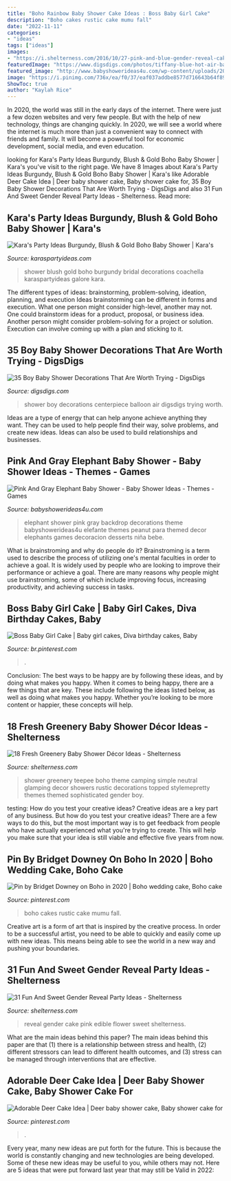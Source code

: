 ```yaml
---
title: "Boho Rainbow Baby Shower Cake Ideas : Boss Baby Girl Cake"
description: "Boho cakes rustic cake mumu fall"
date: "2022-11-11"
categories:
- "ideas"
tags: ["ideas"]
images:
- "https://i.shelterness.com/2016/10/27-pink-and-blue-gender-reveal-cake-with-an-edible-flower.jpg"
featuredImage: "https://www.digsdigs.com/photos/tiffany-blue-hot-air-balloon-centerpiece-for-a-boy-baby-shower.jpg"
featured_image: "http://www.babyshowerideas4u.com/wp-content/uploads/2018/04/Pink-And-Gray-Elephant-Baby-Shower-Desserts-900x666.jpg"
image: "https://i.pinimg.com/736x/ea/f0/37/eaf037addbe8577d716643b64f894171.jpg"
ShowToc: true
author: "Kaylah Rice"
---
```



In 2020, the world was still in the early days of the internet. There were just a few dozen websites and very few people. But with the help of new technology, things are changing quickly. In 2020, we will see a world where the internet is much more than just a convenient way to connect with friends and family. It will become a powerful tool for economic development, social media, and even education.

	

		
looking for Kara&#039;s Party Ideas Burgundy, Blush &amp; Gold Boho Baby Shower | Kara&#039;s you've visit to the right page. We have 8 Images about Kara&#039;s Party Ideas Burgundy, Blush &amp; Gold Boho Baby Shower | Kara&#039;s like Adorable Deer Cake Idea | Deer baby shower cake, Baby shower cake for, 35 Boy Baby Shower Decorations That Are Worth Trying - DigsDigs and also 31 Fun And Sweet Gender Reveal Party Ideas - Shelterness. Read more:
		
    
## Kara&#039;s Party Ideas Burgundy, Blush &amp; Gold Boho Baby Shower | Kara&#039;s

<img loading=lazy src="https://karaspartyideas.com/wp-content/uploads/2016/11/Burgundy-Blush-Gold-Boho-Baby-Shower-via-Karas-Party-Ideas-KarasPartyIdeas.com3_.jpeg" onerror="this.onerror=null;this.src='https://tse1.mm.bing.net/th?id=OIP.DNjTbPPs_uPHeeeFx1N8OAHaLH&amp;pid=15.1';" alt="Kara&#039;s Party Ideas Burgundy, Blush &amp; Gold Boho Baby Shower | Kara&#039;s">

_Source: karaspartyideas.com_

>shower blush gold boho burgundy bridal decorations coachella karaspartyideas galore kara. 

	

The different types of ideas: brainstorming, problem-solving, ideation, planning, and execution
Ideas brainstorming can be different in forms and execution. What one person might consider high-level, another may not. One could brainstorm ideas for a product, proposal, or business idea. Another person might consider problem-solving for a project or solution. Execution can involve coming up with a plan and sticking to it.

    
## 35 Boy Baby Shower Decorations That Are Worth Trying - DigsDigs

<img loading=lazy src="https://www.digsdigs.com/photos/tiffany-blue-hot-air-balloon-centerpiece-for-a-boy-baby-shower.jpg" onerror="this.onerror=null;this.src='https://tse1.mm.bing.net/th?id=OIP.Ex-IX0h_0zfZWWYzLUtb8QHaLM&amp;pid=15.1';" alt="35 Boy Baby Shower Decorations That Are Worth Trying - DigsDigs">

_Source: digsdigs.com_

>shower boy decorations centerpiece balloon air digsdigs trying worth. 

	

Ideas are a type of energy that can help anyone achieve anything they want. They can be used to help people find their way, solve problems, and create new ideas. Ideas can also be used to build relationships and businesses.

    
## Pink And Gray Elephant Baby Shower - Baby Shower Ideas - Themes - Games

<img loading=lazy src="http://www.babyshowerideas4u.com/wp-content/uploads/2018/04/Pink-And-Gray-Elephant-Baby-Shower-Desserts-900x666.jpg" onerror="this.onerror=null;this.src='https://tse1.mm.bing.net/th?id=OIP.RJauK6T4ldQpGR1w0be5JgHaFe&amp;pid=15.1';" alt="Pink And Gray Elephant Baby Shower - Baby Shower Ideas - Themes - Games">

_Source: babyshowerideas4u.com_

>elephant shower pink gray backdrop decorations theme babyshowerideas4u elefante themes peanut para themed decor elephants games decoracion desserts niña bebe. 

	

What is brainstroming and why do people do it?
Brainstroming is a term used to describe the process of utilizing one's mental faculties in order to achieve a goal. It is widely used by people who are looking to improve their performance or achieve a goal. There are many reasons why people might use brainstroming, some of which include improving focus, increasing productivity, and achieving success in tasks.

    
## Boss Baby Girl Cake | Baby Girl Cakes, Diva Birthday Cakes, Baby

<img loading=lazy src="https://i.pinimg.com/736x/b5/b8/c5/b5b8c50c0e5c6bff4e177991b1960982.jpg" onerror="this.onerror=null;this.src='https://tse3.mm.bing.net/th?id=OIP.VDukopRRUWwVh_57BSRphgHaIx&amp;pid=15.1';" alt="Boss Baby Girl Cake | Baby girl cakes, Diva birthday cakes, Baby">

_Source: br.pinterest.com_

>. 

	

Conclusion: The best ways to be happy are by following these ideas, and by doing what makes you happy.
When it comes to being happy, there are a few things that are key. These include following the ideas listed below, as well as doing what makes you happy. Whether you’re looking to be more content or happier, these concepts will help.

    
## 18 Fresh Greenery Baby Shower Décor Ideas - Shelterness

<img loading=lazy src="https://i.shelterness.com/2017/05/13-a-teepee-topped-with-greenery-for-a-boho-shower.jpg" onerror="this.onerror=null;this.src='https://tse2.mm.bing.net/th?id=OIP.z596Rj13_zAqWcpqj7CfCwHaLH&amp;pid=15.1';" alt="18 Fresh Greenery Baby Shower Décor Ideas - Shelterness">

_Source: shelterness.com_

>shower greenery teepee boho theme camping simple neutral glamping decor showers rustic decorations topped stylemepretty themes themed sophisticated gender boy. 

	

testing: How do you test your creative ideas?
Creative ideas are a key part of any business. But how do you test your creative ideas? There are a few ways to do this, but the most important way is to get feedback from people who have actually experienced what you're trying to create. This will help you make sure that your idea is still viable and effective five years from now.

    
## Pin By Bridget Downey On Boho In 2020 | Boho Wedding Cake, Boho Cake

<img loading=lazy src="https://i.pinimg.com/736x/ea/f0/37/eaf037addbe8577d716643b64f894171.jpg" onerror="this.onerror=null;this.src='https://tse1.mm.bing.net/th?id=OIP.sUkKZJUS_fajVJzMSPCHfwHaIH&amp;pid=15.1';" alt="Pin by Bridget Downey on Boho in 2020 | Boho wedding cake, Boho cake">

_Source: pinterest.com_

>boho cakes rustic cake mumu fall. 

	

Creative art is a form of art that is inspired by the creative process. In order to be a successful artist, you need to be able to quickly and easily come up with new ideas. This means being able to see the world in a new way and pushing your boundaries.

    
## 31 Fun And Sweet Gender Reveal Party Ideas - Shelterness

<img loading=lazy src="https://i.shelterness.com/2016/10/27-pink-and-blue-gender-reveal-cake-with-an-edible-flower.jpg" onerror="this.onerror=null;this.src='https://tse2.mm.bing.net/th?id=OIP.Xy2eOP1lUAyJug2J_x9yYAHaLH&amp;pid=15.1';" alt="31 Fun And Sweet Gender Reveal Party Ideas - Shelterness">

_Source: shelterness.com_

>reveal gender cake pink edible flower sweet shelterness. 

	

What are the main ideas behind this paper?
The main ideas behind this paper are that (1) there is a relationship between stress and health, (2) different stressors can lead to different health outcomes, and (3) stress can be managed through interventions that are effective.

    
## Adorable Deer Cake Idea | Deer Baby Shower Cake, Baby Shower Cake For

<img loading=lazy src="https://i.pinimg.com/736x/95/fb/92/95fb923849b503d638c776b0f470146b.jpg" onerror="this.onerror=null;this.src='https://tse3.mm.bing.net/th?id=OIP.xm_Vks-xvVoqyZH86MwA8QHaHa&amp;pid=15.1';" alt="Adorable Deer Cake Idea | Deer baby shower cake, Baby shower cake for">

_Source: pinterest.com_

>. 

	

Every year, many new ideas are put forth for the future. This is because the world is constantly changing and new technologies are being developed. Some of these new ideas may be useful to you, while others may not. Here are 5 ideas that were put forward last year that may still be Valid in 2022: 

